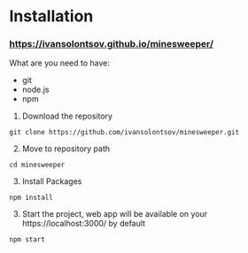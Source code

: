 # Installation
### https://ivansolontsov.github.io/minesweeper/
What are you need to have:
* git
* node.js
* npm


1. Download the repository
```
git clone https://github.com/ivansolontsov/minesweeper.git
```
2. Move to repository path
```
cd minesweeper
```
3. Install Packages
```
npm install
```

3. Start the project, web app will be available on your https://localhost:3000/ by default
```
npm start
```

